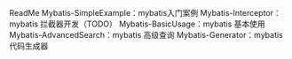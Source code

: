 ReadMe
Mybatis-SimpleExample：mybatis入门案例
Mybatis-Interceptor：mybatis 拦截器开发（TODO）
Mybatis-BasicUsage：mybatis 基本使用
Mybatis-AdvancedSearch：mybatis 高级查询
Mybatis-Generator：mybatis 代码生成器